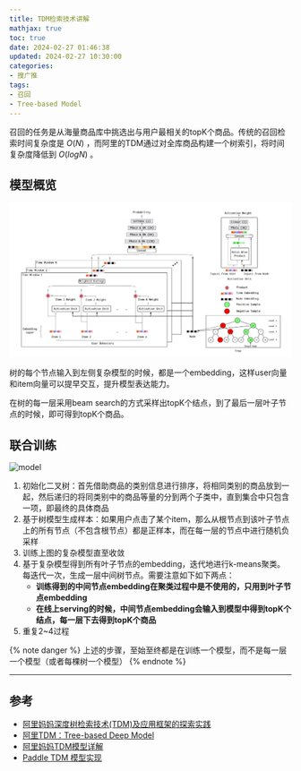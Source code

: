 ```yaml
---
title: TDM检索技术讲解
mathjax: true
toc: true
date: 2024-02-27 01:46:38
updated: 2024-02-27 10:30:00
categories:
- 搜广推
tags:
- 召回
- Tree-based Model
---
```

召回的任务是从海量商品库中挑选出与用户最相关的topK个商品。传统的召回检索时间复杂度是 $O(N)$ ，而阿里的TDM通过对全库商品构建一个树索引，将时间复杂度降低到 $O(logN)$ 。

<!--more-->

## 模型概览

![model](https://raw.githubusercontent.com/TransformersWsz/picx-images-hosting/master/image.1zhztkufxh.webp)

树的每个节点输入到左侧复杂模型的时候，都是一个embedding，这样user向量和item向量可以提早交互，提升模型表达能力。

在树的每一层采用beam search的方式采样出topK个结点，到了最后一层叶子节点的时候，即可得到topK个商品。

## 联合训练

![model](http://ryluo.oss-cn-chengdu.aliyuncs.com/图片image-20220420220831318.png)

1. 初始化二叉树：首先借助商品的类别信息进行排序，将相同类别的商品放到一起，然后递归的将同类别中的商品等量的分到两个子类中，直到集合中只包含一项，即最终的具体商品
2. 基于树模型生成样本：如果用户点击了某个item，那么从根节点到该叶子节点上的所有节点（不包含根节点）都是正样本，而在每一层的节点中进行随机负采样
3. 训练上图的复杂模型直至收敛
4. 基于复杂模型得到所有叶子节点的embedding，迭代地进行k-means聚类。每迭代一次，生成一层中间树节点。需要注意如下如下两点：
   - **训练得到的中间节点embedding在聚类过程中是不使用的，只用到叶子节点embedding**
   - **在线上serving的时候，中间节点embedding会输入到模型中得到topK个结点，每一层下去得到topK个商品**
5. 重复2~4过程

{% note danger %}
上述的步骤，至始至终都是在训练一个模型，而不是每一层一个模型（或者每棵树一个模型）
{% endnote %}



___

## 参考
- [阿里妈妈深度树检索技术(TDM)及应用框架的探索实践](https://mp.weixin.qq.com/s/sw16_sUsyYuzpqqy39RsdQ)
- [阿里TDM：Tree-based Deep Model](https://zhuanlan.zhihu.com/p/78941783)
- [阿里妈妈TDM模型详解](https://zhuanlan.zhihu.com/p/93201318)
- [Paddle TDM 模型实现](https://github.com/PaddlePaddle/PaddleRec/blob/master/models/treebased/README.md)
